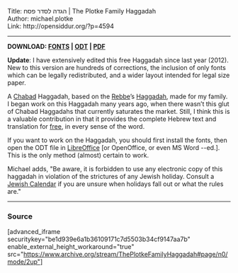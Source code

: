 <html>
<head></head>
<body>
Title: הגדה לסדר פסח | The Plotke Family Haggadah<br />
Author: michael.plotke<br />
Link: http://opensiddur.org/?p=4594
<p />
<hr />

<strong>DOWNLOAD: <a href="https://opensiddur.org/wp-content/uploads/2012/03/Haggadah_Fonts.zip">FONTS</a> | <a href="https://opensiddur.org/wp-content/uploads/2012/03/Haggadah_Legal.odt">ODT</a> | <a href="https://opensiddur.org/wp-content/uploads/2012/03/Haggadah_Legal.pdf">PDF</a></strong>

<strong>Update</strong>: I have extensively edited this free Haggadah since last year (2012). New to this version are hundreds of corrections, the inclusion of only fonts which can be legally redistributed, and a wider layout intended for legal size paper.

A <a href="http://en.wikipedia.org/wiki/Chabad">Chabad</a> Haggadah, based on the <a href="http://en.wikipedia.org/wiki/Menachem_Mendel_Schneerson">Rebbe</a>’s <a href="http://en.wikipedia.org/wiki/Haggadah_of_Pesach">Haggadah</a>, made for my family. I began work on this Haggadah many years ago, when there wasn’t this glut of Chabad Haggadahs that currently saturates the market. Still, I think this is a valuable contribution in that it provides the complete Hebrew text and translation for <a href="http://en.wikipedia.org/wiki/Free_content">free</a>, in every sense of the word.

If you want to work on the Haggadah, you should first install the fonts, then open the ODT file in <a href="https://www.libreoffice.org/download/download/">LibreOffice</a> [or OpenOffice, or even MS Word --ed.]. This is the only method (almost) certain to work.

Michael adds, "Be aware, it is forbidden to use any electronic copy of this haggadah in violation of the strictures of any Jewish holiday. Consult a <a href="http://www.hebcal.com/">Jewish Calendar</a> if you are unsure when holidays fall out or what the rules are."

<hr />

<h3>Source</h3>

[advanced_iframe securitykey="be1d939e6a1b36109171c7d5503b34cf9147aa7b" enable_external_height_workaround="true" src="https://www.archive.org/stream/ThePlotkeFamilyHaggadah#page/n0/mode/2up"]
</body>
</html>